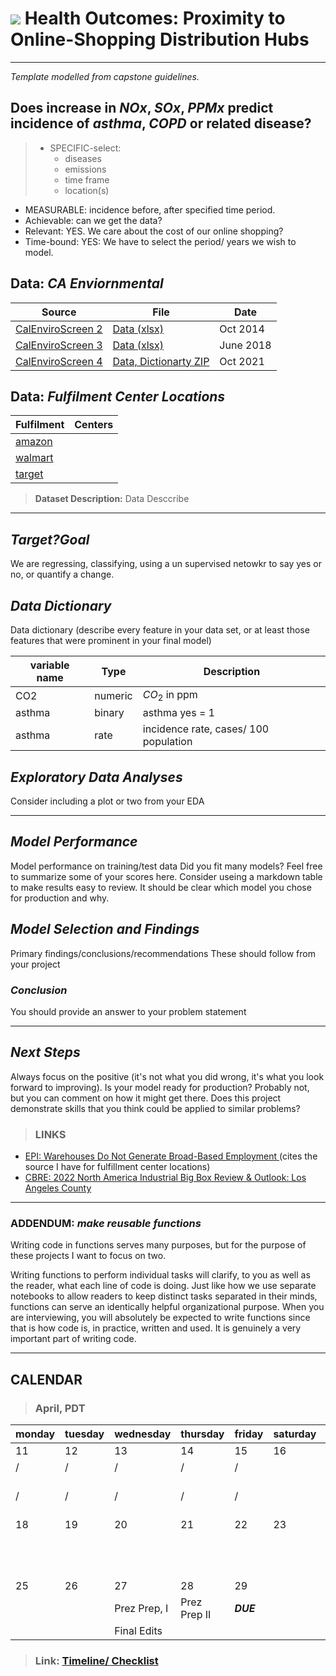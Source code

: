 # ![](https://ga-dash.s3.amazonaws.com/production/assets/logo-9f88ae6c9c3871690e33280fcf557f33.png) Health Outcomes: Proximity to Online-Shopping Distribution Hubs
---
_Template modelled from capstone guidelines._

## Does increase in _NOx_, _SOx_, _PPMx_ predict incidence of _asthma_, _COPD_ or related disease? 
> * SPECIFIC-select: 
>    * diseases
>    * emissions
>    * time frame
>    * location(s)
* MEASURABLE: incidence before, after specified time period. 
* Achievable: can we get the data? 
* Relevant: YES. We care about the cost of our online shopping? 
* Time-bound: YES: We have to select the period/ years we wish to model. 

## Data: _CA Enviornmental_

 Source                                                      | File          | Date  |
 ---                                                         | ---           | ---   |
 <a href = "https://data.ca.gov/dataset/calenviroscreen-2-0"> CalEnviroScreen 2 </a> |  <a href = "https://oehha.ca.gov/media/downloads/calenviroscreen/report/ces20updateoct2014.xlsx"> Data (xlsx) </a> | Oct 2014 
<a href = "https://oehha.ca.gov/calenviroscreen/report/calenviroscreen-30"> CalEnviroScreen 3 </a>  | <a href =  "https://oehha.ca.gov/media/downloads/calenviroscreen/document/ces3results.xlsx"> Data (xlsx) </a>     | June 2018 
 <a href = "https://calenviroscreen-oehha.hub.arcgis.com"> CalEnviroScreen 4 </a> | <a href = "https://calenviroscreen-oehha.hub.arcgis.com"> Data, Dictionarty ZIP </a>| Oct 2021 

## Data: _Fulfilment Center Locations_
Fulfilment  | Centers
---         | --- 
<a href = "https://www.mwpvl.com/html/amazon_com.html"> amazon  </a> | 
<a href = "https://www.mwpvl.com/html/walmart.html"> walmart </a> |  
<a href = "https://www.mwpvl.com/html/target.html"> target </a> | 

> **Dataset Description:** Data Desccribe 


----

## _Target?Goal_
We are regressing, classifying, using a un supervised netowkr to say yes or no, or quantify a change. 

## _Data Dictionary_
Data dictionary (describe every feature in your data set, or at least those features that were prominent in your final model)

variable name   | Type        | Description 
---             | ---         | ---   
CO2             | numeric     | $CO_2$ in ppm 
asthma          | binary      | asthma yes = 1
asthma          | rate        | incidence rate, cases/ 100 population

## _Exploratory Data Analyses_ 
Consider including a plot or two from your EDA

---
## _Model Performance_ 
Model performance on training/test data
Did you fit many models? Feel free to summarize some of your scores here.
Consider useing a markdown table to make results easy to review.
It should be clear which model you chose for production and why.

## _Model Selection and Findings_
Primary findings/conclusions/recommendations
These should follow from your project

### _Conclusion_
You should provide an answer to your problem statement

---
## _Next Steps_
Always focus on the positive (it's not what you did wrong, it's what you look forward to improving).
Is your model ready for production? Probably not, but you can comment on how it might get there.
Does this project demonstrate skills that you think could be applied to similar problems?

> ### LINKS 
* <a href ="https://www.epi.org/publication/unfulfilled-promises-amazon-warehouses-do-not-generate-broad-based-employment-growth/"> EPI: Warehouses Do Not Generate Broad-Based Employment </a> (cites the source I have for fulfillment center locations)
* <a href = https://www.cbre.com/insights/local-response/2022-north-america-industrial-big-box-los-angeles-county> CBRE: 2022 North America Industrial Big Box Review & Outlook: Los Angeles County</a>
> 

--- 
### ADDENDUM: _make reusable functions_
Writing code in functions serves many purposes, but for the purpose of these projects I want to focus on two.

Writing functions to perform individual tasks will clarify, to you as well as the reader, what each line of code is doing. Just like how we use separate notebooks to allow readers to keep distinct tasks separated in their minds, functions can serve an identically helpful organizational purpose.
When you are interviewing, you will absolutely be expected to write functions since that is how code is, in practice, written and used. It is genuinely a very important part of writing code.

---
## CALENDAR

> ### April, PDT


| monday | tuesday | wednesday | thursday | friday | saturday | sunday
|--------|---------|-----------|----------|--------|----------|--------
| 11     | 12      | 13        | 14       | 15     | 16       | 17 
| /      | /       |  /        |   /      |   /    |          | MTG
| /      | /       |  /        |   /      |   /    |          | Final Data Select
| 18     | 19      | 20        | 21       | 22     | 23       | 24 
|        |         |           |          |        |          | MTG
|        |         |           |          |        |          | Final Models
| 25     | 26      | 27        | 28             | 29     |          |
|        |         |Prez Prep, I           | Prez Prep II  |  <b>*DUE*</b>      |
|        |         |Final Edits           |          |        |          | 


> ### Link: <a href = "https://docs.google.com/spreadsheets/d/1ANNmWiE-c8f3_PcVUyNqUl5LC-RZKtLLuI6cJGyq0Hc/edit?usp=sharing"> Timeline/ Checklist </a>